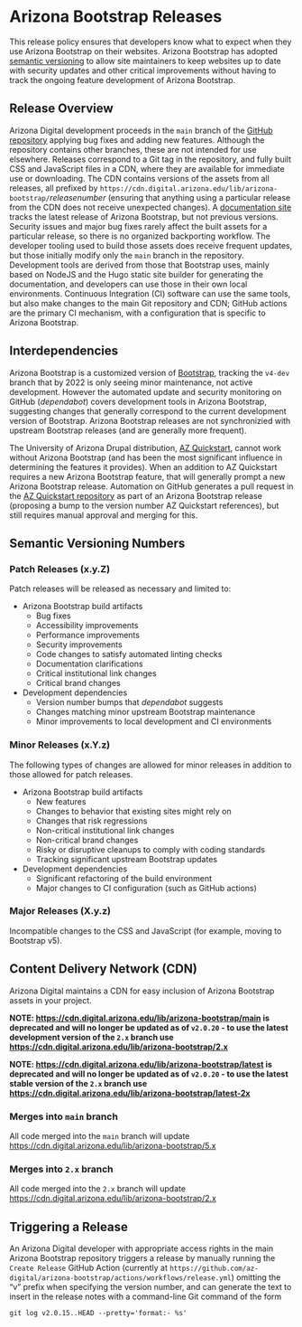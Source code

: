 # Arizona Bootstrap Releases
This release policy ensures that developers know what to expect when they use
Arizona Bootstrap on their websites. Arizona Bootstrap has adopted
[semantic versioning](https://semver.org/) to allow site maintainers to keep
websites up to date with security updates and other critical improvements
without having to track the ongoing feature development of Arizona Bootstrap.

## Release Overview
Arizona Digital development proceeds in the `main` branch of the
[GitHub repository](https://github.com/az-digital/arizona-bootstrap) applying
bug fixes and adding new features. Although the repository contains other
branches, these are not intended for use elsewhere. Releases correspond to a Git
tag in the repository, and fully built CSS and JavaScript files in a CDN, where
they are available for immediate use or downloading. The CDN contains versions
of the assets from all releases, all prefixed by
`https://cdn.digital.arizona.edu/lib/arizona-bootstrap/`_releasenumber_
(ensuring that anything using a particular release from the CDN does not receive
unexpected changes). A
[documentation site](https://digital.arizona.edu/arizona-bootstrap/) tracks the
latest release of Arizona Bootstrap, but not previous versions. Security issues
and major bug fixes rarely affect the built assets for a particular release, so
there is no organized backporting workflow. The developer tooling used to build
those assets does receive frequent updates, but those initially modify only the
`main` branch in the repository. Development tools are derived from those that
Bootstrap uses, mainly based on NodeJS and the Hugo static site builder for
generating the documentation, and developers can use those in their own local
environments. Continuous Integration (CI) software can use the same tools, but
also make changes to the main Git repository and CDN; GitHub actions are the
primary CI mechanism, with a configuration that is specific to Arizona
Bootstrap.

## Interdependencies
Arizona Bootstrap is a customized version of
[Bootstrap](https://getbootstrap.com/), tracking the `v4-dev` branch that by
2022 is only seeing minor maintenance, not active development. However the
automated update and security monitoring on GitHub (_dependabot_) covers
development tools in Arizona Bootstrap, suggesting changes that generally
correspond to the current development version of Bootstrap. Arizona Bootstrap
releases are not synchronizied with upstream Bootstrap releases (and are
generally more frequent).

The University of Arizona Drupal distribution,
[AZ Quickstart](https://quickstart.arizona.edu/), cannot work without Arizona
Bootstrap (and has been the most significant influence in determining the
features it provides). When an addition to AZ Quickstart requires a new Arizona
Bootstrap feature, that will generally prompt a new Arizona Bootstrap release.
Automation on GitHub generates a pull request in the
[AZ Quickstart repository](https://github.com/az-digital/az_quickstart) as part
of an Arizona Bootstrap release (proposing a bump to the version number AZ
Quickstart references), but still requires manual approval and merging for this.

## Semantic Versioning Numbers

### Patch Releases (x.y.Z)
Patch releases will be released as necessary and limited to:
- Arizona Bootstrap build artifacts
  - Bug fixes
  - Accessibility improvements
  - Performance improvements
  - Security improvements
  - Code changes to satisfy automated linting checks
  - Documentation clarifications
  - Critical institutional link changes
  - Critical brand changes
- Development dependencies
  - Version number bumps that _dependabot_ suggests
  - Changes matching minor upstream Bootstrap maintenance
  - Minor improvements to local development and CI environments

### Minor Releases (x.Y.z)
The following types of changes are allowed for minor releases in addition to those allowed for patch releases.
- Arizona Bootstrap build artifacts
  - New features
  - Changes to behavior that existing sites might rely on
  - Changes that risk regressions
  - Non-critical institutional link changes
  - Non-critical brand changes
  - Risky or disruptive cleanups to comply with coding standards
  - Tracking significant upstream Bootstrap updates
- Development dependencies
  - Significant refactoring of the build environment
  - Major changes to CI configuration (such as GitHub actions)

### Major Releases (X.y.z)
Incompatible changes to the CSS and JavaScript (for example, moving to Bootstrap v5).

## Content Delivery Network (CDN)
Arizona Digital maintains a CDN for easy inclusion of Arizona Bootstrap assets
in your project.

**NOTE: https://cdn.digital.arizona.edu/lib/arizona-bootstrap/main is
deprecated and will no longer be updated as of `v2.0.20` - to use the
latest development version of the `2.x` branch use
https://cdn.digital.arizona.edu/lib/arizona-bootstrap/2.x**

**NOTE: https://cdn.digital.arizona.edu/lib/arizona-bootstrap/latest is
deprecated and will no longer be updated as of `v2.0.20` - to use the
latest stable version of the `2.x` branch use
https://cdn.digital.arizona.edu/lib/arizona-bootstrap/latest-2x**
### Merges into `main` branch
All code merged into the `main` branch will update
https://cdn.digital.arizona.edu/lib/arizona-bootstrap/5.x

### Merges into `2.x` branch
All code merged into the `2.x` branch will update
https://cdn.digital.arizona.edu/lib/arizona-bootstrap/2.x


## Triggering a Release
An Arizona Digital developer with appropriate access rights in the main Arizona
Bootstrap repository triggers a release by manually running the `Create Release`
GitHub Action (currently at
`https://github.com/az-digital/arizona-bootstrap/actions/workflows/release.yml`)
omitting the “v” prefix when specifying the version number, and can generate the
text to insert in the release notes with a command-line Git command of the form
```
git log v2.0.15..HEAD --pretty='format:- %s'
```
